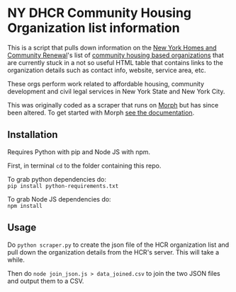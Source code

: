 NY DHCR Community Housing Organization list information
=========
This is a script that pulls down information on the [New York Homes and Community Renewal](http://www.nyshcr.org/)'s list of [community housing based organizations](http://www.nyshcr.org/Rent/HousingOrgs.htm) that are currently stuck in a not so useful HTML table that contains links to the organization details such as contact info, website, service area, etc. 

These orgs perform work related to affordable housing, community development and civil legal services in New York State and New York City. 

This was originally coded as a scraper that runs on [Morph](https://morph.io) but has since been altered. To get started with Morph [see the documentation](https://morph.io/documentation).

## Installation
Requires Python with pip and Node JS with npm.

First, in terminal `cd` to the folder containing this repo.

To grab python dependencies do:  
`pip install python-requirements.txt`

To grab Node JS dependencies do:  
`npm install`

## Usage

Do `python scraper.py` to create the json file of the HCR organization list and pull down the organization details from the HCR's server. This will take a while.

Then do `node join_json.js > data_joined.csv` to join the two JSON files and output them to a CSV.